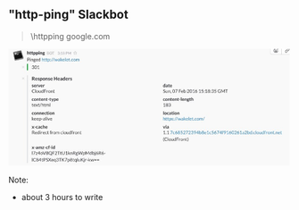 ## "http-ping" Slackbot

> \httpping google.com

![A screenshot of the http-ping slackbot reporting status codes and headers](images/slackbot.jpeg)

Note:
 - about 3 hours to write
